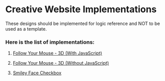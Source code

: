 # Creative Website Implementations
These designs should be implemented for logic reference and NOT to be used as a template.

### Here is the list of implementations:

1. [Follow Your Mouse - 3D (With JavaScript)](Fun%203D%20Effect/With%20JavaScript)

1. [Follow Your Mouse - 3D (Without JavaScript)](Fun%203D%20Effect/Without%20JavaScript)

1. [Smiley Face Checkbox](Smiley%20Checkbox)